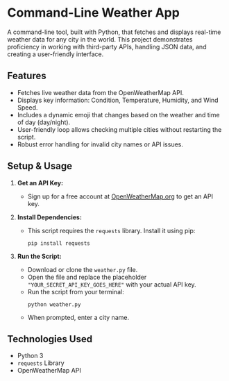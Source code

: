 # Command-Line Weather App

A command-line tool, built with Python, that fetches and displays real-time weather data for any city in the world. This project demonstrates proficiency in working with third-party APIs, handling JSON data, and creating a user-friendly interface.

## Features

- Fetches live weather data from the OpenWeatherMap API.
- Displays key information: Condition, Temperature, Humidity, and Wind Speed.
- Includes a dynamic emoji that changes based on the weather and time of day (day/night).
- User-friendly loop allows checking multiple cities without restarting the script.
- Robust error handling for invalid city names or API issues.

## Setup & Usage

1.  **Get an API Key:**
    - Sign up for a free account at [OpenWeatherMap.org](https://openweathermap.org) to get an API key.

2.  **Install Dependencies:**
    - This script requires the `requests` library. Install it using pip:
      ```
      pip install requests
      ```

3.  **Run the Script:**
    - Download or clone the `weather.py` file.
    - Open the file and replace the placeholder `"YOUR_SECRET_API_KEY_GOES_HERE"` with your actual API key.
    - Run the script from your terminal:
      ```
      python weather.py
      ```
    - When prompted, enter a city name.

## Technologies Used

- Python 3
- `requests` Library
- OpenWeatherMap API
